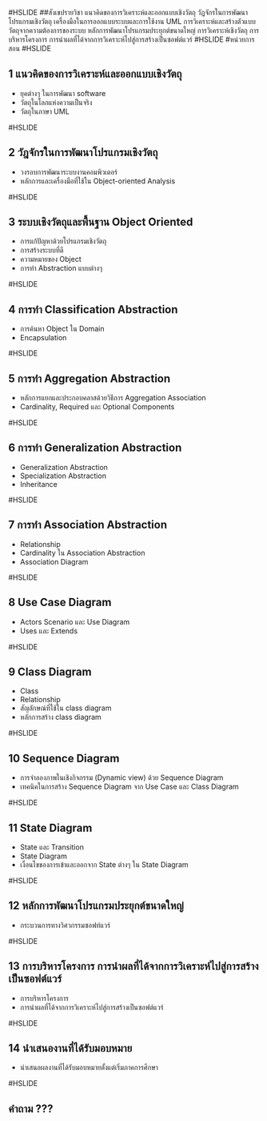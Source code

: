 #HSLIDE
##สังเขปรายวิชา
แนวคิดของการวิเคราะห์และออกแบบเชิงวัตถุ วัฎจักรในการพัฒนาโปรแกรมเชิงวัตถุ เครื่องมือในการออกแบบระบบและการใช้งาน UML การวิเคราะห์และสร้างตัวแบบวัตถุจากความต้องการของระบบ หลักการพัฒนาโปรแกรมประยุกต์ขนาดใหญ่ การวิเคราะห์เชิงวัตถุ การบริหารโครงการ การนำผลที่ได้จากการวิเคราะห์ไปสู่การสร้างเป็นซอฟต์แวร์
#HSLIDE
#หน่วยการสอน 
#HSLIDE
## 1 แนวคิดของการวิเคราะห์และออกแบบเชิงวัตถุ
 * ยุคต่างๆ ในการพัฒนา software
 * วัตถุในโลกแห่งความเป็นจริง
 * วัตถุในภาษา UML
 
#HSLIDE
## 2 วัฎจักรในการพัฒนาโปรแกรมเชิงวัตถุ
 * วงรอบการพัฒนาระบบงานคอมพิวเตอร์ 
 * หลักการและเครื่องมือที่ใช้ใน Object-oriented Analysis

#HSLIDE
## 3 ระบบเชิงวัตถุและพื้นฐาน Object Oriented
 * การแก้ปัญหาด้วยโปรแกรมเชิงวัตถุ
 * การสร้างระบบที่ดี
 * ความหมายของ Object
 * การทำ Abstraction แบบต่างๆ



#HSLIDE
## 4 การทำ Classification Abstraction
 * การค้นหา Object ใน Domain
 * Encapsulation


#HSLIDE
## 5 การทำ Aggregation Abstraction
 * หลักการแยกและประกอบคลาสด้วยวิธีการ Aggregation Association
 * Cardinality, Required และ Optional Components


#HSLIDE
## 6 การทำ Generalization Abstraction
 * Generalization Abstraction
 * Specialization Abstraction
 * Inheritance

#HSLIDE
## 7 การทำ Association Abstraction
 * Relationship
 * Cardinality ใน Association Abstraction
 * Association Diagram


#HSLIDE
## 8 Use Case Diagram
 * Actors  Scenario และ Use Diagram
 * Uses และ Extends


#HSLIDE
## 9 Class Diagram
 * Class
 * Relationship
 * สัญลักษณ์ที่ใช้ใน class diagram
 * หลักการสร้าง class diagram


#HSLIDE
## 10 Sequence Diagram
 * การจำลองภาพในเชิงกิจกรรม (Dynamic view) ด้วย Sequence Diagram
 * เทคนิคในการสร้าง Sequence Diagram จาก Use Case และ Class Diagram


#HSLIDE
## 11 State Diagram
 * State และ Transition
 * State Diagram
 * เงื่อนไขของการเข้าและออกจาก State ต่างๆ ใน State Diagram


#HSLIDE
## 12 หลักการพัฒนาโปรแกรมประยุกต์ขนาดใหญ่
 * กระบวนการทางวิศวกรรมซอฟท์แวร์


#HSLIDE
## 13 การบริหารโครงการ การนำผลที่ได้จากการวิเคราะห์ไปสู่การสร้างเป็นซอฟต์แวร์
 * การบริหารโครงการ
 * การนำผลที่ได้จากการวิเคราะห์ไปสู่การสร้างเป็นซอฟต์แวร์


#HSLIDE
## 14  นำเสนองานที่ได้รับมอบหมาย
 * นำเสนอผลงานที่ได้รับมอบหมายตั้งแต่เริ่มภาคการศึกษา

#HSLIDE
## คำถาม ???

